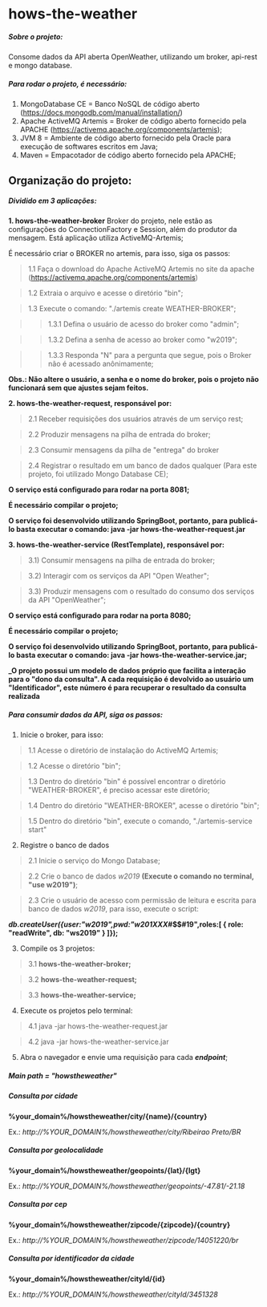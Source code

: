 # hows-the-weather

##### Sobre o projeto:
Consome dados da API aberta OpenWeather, utilizando um broker, api-rest e mongo database. 

##### Para rodar o projeto, é necessário:

1. MongoDatabase CE        = Banco NoSQL de código aberto (https://docs.mongodb.com/manual/installation/)
2. Apache ActiveMQ Artemis = Broker de código aberto fornecido pela APACHE (https://activemq.apache.org/components/artemis);
3. JVM 8                   = Ambiente de código aberto fornecido pela Oracle para 
execução de softwares escritos em Java;
4. Maven                   = Empacotador de código aberto fornecido pela APACHE;

## Organização do projeto:

##### Dividido em 3 aplicações:

**1. hows-the-weather-broker**
Broker do projeto, nele estão as configurações do ConnectionFactory e Session, além do produtor da mensagem. Está aplicação utiliza ActiveMQ-Artemis;

É necessário criar o BROKER no artemis, para isso, siga os passos:

> 1.1 Faça o download do Apache ActiveMQ Artemis no site da apache (https://activemq.apache.org/components/artemis) 

> 1.2 Extraia o arquivo e acesse o diretório "bin";

> 1.3 Execute o comando: "./artemis create WEATHER-BROKER";

> > 1.3.1 Defina o usuário de acesso do broker como "admin";

> > 1.3.2 Defina a senha de acesso ao broker como "w2019";

> > 1.3.3 Responda "N" para a pergunta que segue, pois o Broker não é acessado anônimamente;

**Obs.: Não altere o usuário, a senha e o nome do broker, pois o projeto não funcionará sem que ajustes sejam feitos.**

**2. hows-the-weather-request, responsável por:**
> 2.1 Receber requisições dos usuários através de um serviço rest;

> 2.2 Produzir mensagens na pilha de entrada do broker;

> 2.3 Consumir mensagens da pilha de "entrega" do broker

> 2.4 Registrar o resultado em um banco de dados qualquer (Para este projeto, foi utilizado Mongo Database CE);

**O serviço está configurado para rodar na porta 8081;**

**É necessário compilar o projeto;**

**O serviço foi desenvolvido utilizando SpringBoot, portanto, para publicá-lo basta executar o comando: java -jar hows-the-weather-request.jar**

**3. hows-the-weather-service (RestTemplate), responsável por:**
> 3.1) Consumir mensagens na pilha de entrada do broker;

> 3.2) Interagir com os serviços da API "Open Weather";

> 3.3) Produzir mensagens com o resultado do consumo dos serviços da API "OpenWeather";  

**O serviço está configurado para rodar na porta 8080;**

**É necessário compilar o projeto;**

**O serviço foi desenvolvido utilizando SpringBoot, portanto, para publicá-lo basta executar o comando: java -jar hows-the-weather-service.jar;**

**_O projeto possui um modelo de dados próprio que facilita a interação para o "dono da consulta". A cada requisição é devolvido ao usuário um "Identificador", este número é para recuperar o resultado da consulta realizada**

##### Para consumir dados da API, siga os passos:
1. Inicie o broker, para isso:
> 1.1 Acesse o diretório de instalação do ActiveMQ Artemis;

> 1.2 Acesse o diretório "bin";

> 1.3 Dentro do diretório "bin" é possível encontrar o diretório "WEATHER-BROKER", é preciso acessar este diretório;

> 1.4 Dentro do diretório "WEATHER-BROKER", acesse o diretório "bin";

> 1.5 Dentro do diretório "bin", execute o comando, "./artemis-service start"

2. Registre o banco de dados
> 2.1 Inicie o serviço do Mongo Database;

> 2.2 Crie o banco de dados _w2019_ **(Execute o comando no terminal, "use w2019")**;

> 2.3 Crie o usuário de acesso com permissão de leitura e escrita para banco de dados _w2019_, para isso, execute o script:

**_db.createUser({user:"w2019",pwd:"w201XXX_#$$#19",roles:[
  {
	  role: "readWrite", db: "ws2019"
	}
]});**

3. Compile os 3 projetos:
> 3.1 **hows-the-weather-broker;**

> 3.2 **hows-the-weather-request;**

> 3.3 **hows-the-weather-service;**

4. Execute os projetos pelo terminal:

> 4.1 java -jar hows-the-weather-request.jar

> 4.2 java -jar hows-the-weather-service.jar

5. Abra o navegador e envie uma requisição para cada **_endpoint_**;

##### Main path = "howstheweather"
##### Consulta por cidade
**%your_domain%/howstheweather/city/{name}/{country}**

Ex.: _http://%YOUR_DOMAIN%/howstheweather/city/Ribeirao Preto/BR_

##### Consulta por geolocalidade
**%your_domain%/howstheweather/geopoints/{lat}/{lgt}**

Ex.: _http://%YOUR_DOMAIN%/howstheweather/geopoints/-47.81/-21.18_

##### Consulta por cep
**%your_domain%/howstheweather/zipcode/{zipcode}/{country}**

Ex.: _http://%YOUR_DOMAIN%/howstheweather/zipcode/14051220/br_

##### Consulta por identificador da cidade
**%your_domain%/howstheweather/cityId/{id}**

Ex.: _http://%YOUR_DOMAIN%/howstheweather/cityId/3451328_

